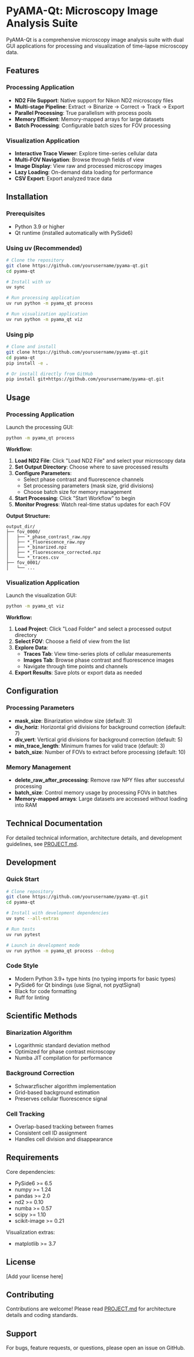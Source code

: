 # PyAMA-Qt: Microscopy Image Analysis Suite

PyAMA-Qt is a comprehensive microscopy image analysis suite with dual GUI applications for processing and visualization of time-lapse microscopy data.

## Features

### Processing Application
- **ND2 File Support**: Native support for Nikon ND2 microscopy files
- **Multi-stage Pipeline**: Extract → Binarize → Correct → Track → Export
- **Parallel Processing**: True parallelism with process pools
- **Memory Efficient**: Memory-mapped arrays for large datasets
- **Batch Processing**: Configurable batch sizes for FOV processing

### Visualization Application
- **Interactive Trace Viewer**: Explore time-series cellular data
- **Multi-FOV Navigation**: Browse through fields of view
- **Image Display**: View raw and processed microscopy images
- **Lazy Loading**: On-demand data loading for performance
- **CSV Export**: Export analyzed trace data

## Installation

### Prerequisites
- Python 3.9 or higher
- Qt runtime (installed automatically with PySide6)

### Using uv (Recommended)
```bash
# Clone the repository
git clone https://github.com/yourusername/pyama-qt.git
cd pyama-qt

# Install with uv
uv sync

# Run processing application
uv run python -m pyama_qt process

# Run visualization application
uv run python -m pyama_qt viz
```

### Using pip
```bash
# Clone and install
git clone https://github.com/yourusername/pyama-qt.git
cd pyama-qt
pip install -e .

# Or install directly from GitHub
pip install git+https://github.com/yourusername/pyama-qt.git
```

## Usage

### Processing Application

Launch the processing GUI:
```bash
python -m pyama_qt process
```

**Workflow:**
1. **Load ND2 File**: Click "Load ND2 File" and select your microscopy data
2. **Set Output Directory**: Choose where to save processed results
3. **Configure Parameters**:
   - Select phase contrast and fluorescence channels
   - Set processing parameters (mask size, grid divisions)
   - Choose batch size for memory management
4. **Start Processing**: Click "Start Workflow" to begin
5. **Monitor Progress**: Watch real-time status updates for each FOV

**Output Structure:**
```
output_dir/
├── fov_0000/
│   ├── *_phase_contrast_raw.npy
│   ├── *_fluorescence_raw.npy
│   ├── *_binarized.npz
│   ├── *_fluorescence_corrected.npz
│   └── *_traces.csv
├── fov_0001/
│   └── ...
```

### Visualization Application

Launch the visualization GUI:
```bash
python -m pyama_qt viz
```

**Workflow:**
1. **Load Project**: Click "Load Folder" and select a processed output directory
2. **Select FOV**: Choose a field of view from the list
3. **Explore Data**:
   - **Traces Tab**: View time-series plots of cellular measurements
   - **Images Tab**: Browse phase contrast and fluorescence images
   - Navigate through time points and channels
4. **Export Results**: Save plots or export data as needed

## Configuration

### Processing Parameters

- **mask_size**: Binarization window size (default: 3)
- **div_horiz**: Horizontal grid divisions for background correction (default: 7)
- **div_vert**: Vertical grid divisions for background correction (default: 5)
- **min_trace_length**: Minimum frames for valid trace (default: 3)
- **batch_size**: Number of FOVs to extract before processing (default: 10)

### Memory Management

- **delete_raw_after_processing**: Remove raw NPY files after successful processing
- **batch_size**: Control memory usage by processing FOVs in batches
- **Memory-mapped arrays**: Large datasets are accessed without loading into RAM

## Technical Documentation

For detailed technical information, architecture details, and development guidelines, see [PROJECT.md](PROJECT.md).

## Development

### Quick Start
```bash
# Clone repository
git clone https://github.com/yourusername/pyama-qt.git
cd pyama-qt

# Install with development dependencies
uv sync --all-extras

# Run tests
uv run pytest

# Launch in development mode
uv run python -m pyama_qt process --debug
```

### Code Style
- Modern Python 3.9+ type hints (no typing imports for basic types)
- PySide6 for Qt bindings (use Signal, not pyqtSignal)
- Black for code formatting
- Ruff for linting

## Scientific Methods

### Binarization Algorithm
- Logarithmic standard deviation method
- Optimized for phase contrast microscopy
- Numba JIT compilation for performance

### Background Correction
- Schwarzfischer algorithm implementation
- Grid-based background estimation
- Preserves cellular fluorescence signal

### Cell Tracking
- Overlap-based tracking between frames
- Consistent cell ID assignment
- Handles cell division and disappearance

## Requirements

Core dependencies:
- PySide6 >= 6.5
- numpy >= 1.24
- pandas >= 2.0
- nd2 >= 0.10
- numba >= 0.57
- scipy >= 1.10
- scikit-image >= 0.21

Visualization extras:
- matplotlib >= 3.7

## License

[Add your license here]

## Contributing

Contributions are welcome! Please read [PROJECT.md](PROJECT.md) for architecture details and coding standards.

## Support

For bugs, feature requests, or questions, please open an issue on GitHub.